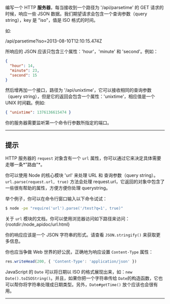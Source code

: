 编写一个 HTTP **服务器**，每当接收到一个路径为 '/api/parsetime' 的 GET 请求的时候，响应一些 JSON 数据。我们期望请求会包含一个查询参数（query string），key 是 "iso"，值是 ISO 格式的时间。

如:

  /api/parsetime?iso=2013-08-10T12:10:15.474Z

所响应的 JSON 应该只包含三个属性：'hour'，'minute' 和 'second'。例如：

```json
{
  "hour": 14,
  "minute": 23,
  "second": 15
}
```

然后增再加一个接口，路径为 '/api/unixtime'，它可以接收相同的查询参数（query string），但是它的返回会包含一个属性：'unixtime'，相应值是一个 UNIX 时间戳。例如:

```json
{ "unixtime": 1376136615474 }
```

你的服务器需要监听第一个命令行参数所指定的端口。

----------------------------------------------------------------------
## 提示

HTTP 服务器的 `request` 对象含有一个 `url` 属性，你可以通过它来决定具体需要走哪一条*"路由"*。

你可以使用 Node 的核心模块 'url' 来处理 URL 和 查询参数（query string）。
`url.parse(request.url, true)` 方法会处理 request.url，它返回的对象中包含了一些很有帮助的属性，方便方便你处理 querystring。

举个例子，你可以在命令行窗口输入以下命令试试：

```sh
$ node -pe "require('url').parse('/test?q=1', true)"
```

关于 `url` 模块的文档，你可以使用浏览器访问如下路径来访问：
  {rootdir:/node_apidoc/url.html}

你的响应应该是一个 JSON 字符串的形式。请查看 `JSON.stringify()` 来获取更多信息。

你也应当争做 Web 世界的好公民，正确地为响应设置 `Content-Type` 属性：

```js
res.writeHead(200, { 'Content-Type': 'application/json' })
```

JavaScript 的 `Date` 可以将日期以 ISO 的格式展现出来，如：`new Date().toISOString()`。并且，如果你把一个字符串传给 `Date`的构造函数，它也可以帮你将字符串处理成日期类型。另外，`Date#getTime()` 放个应该也会很有用。

----------------------------------------------------------------------
